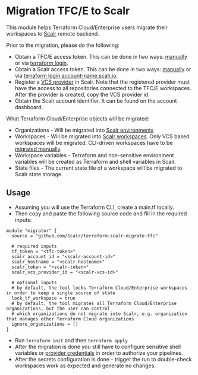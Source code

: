 Migration TFC/E to Scalr
========================

This module helps Terraform Cloud/Enterprise users migrate their workspaces to [Scalr](https://scalr.com) remote backend.

Prior to the migration, please do the following:

* Obtain a TFC/E access token. This can be done in two ways: [manually](https://app.terraform.io/app/settings/tokens) or via [terraform login](https://www.terraform.io/cli/commands/login).
* Obtain a Scalr access token. This can be done in two ways: [manually](https://scalr.io/app/settings/tokens) or via [terraform login account-name.scalr.io](https://www.terraform.io/cli/commands/login).
* Register a [VCS provider](https://docs.scalr.com/en/latest/vcs_providers.html) in Scalr. Note that the registered provider must have the access to all repositories connected to the TFC/E workspaces. After the provider is created, copy the VCS provider id.
* Obtain the Scalr account identifier. It can be found on the account dashboard.

What Terraform Cloud/Enterprise objects will be migrated:

* Organizations - Will be migrated into [Scalr environments](https://docs.scalr.com/en/latest/hierarchy.html#environments)
* Workspaces - Will be migrated into [Scalr workspaces](https://docs.scalr.com/en/latest/workspaces.html). Only VCS based workspaces will be migrated. CLI-driven workspaces have to be [migrated manually](https://docs.scalr.com/en/latest/migration.html).  
* Workspace variables - Terraform and non-sensitive environment variables will be created as Terraform and shell variables in Scalr.
* State files - The current state file of a workspace will be migrated to Scalr state storage.

Usage
-----

* Assuming you will use the Terraform CLI, create a main.tf locally.
* Then copy and paste the following source code and fill in the required inputs: 

```hcl
module "migrator" {
  source = "github.com/Scalr/terraform-scalr-migrate-tfc"
  
  # required inputs
  tf_token = "<tfc-token>"
  scalr_account_id = "<scalr-account-id>"
  scalr_hostname = "<scalr-hostname>"
  scalr_token = "<scalr-token>"
  scalr_vcs_provider_id = "<scalr-vcs-id>"
  
  # optional inputs
  # by default, the tool locks Terraform Cloud/Enterprise workspaces in order to keep a single source of state
  lock_tf_workspace = true
  # by default, the tool migrates all Terraform Cloud/Enterprise organizations, but the user can control 
  # which organizations do not migrate into Scalr, e.g. organization that manages other Terraform Cloud organizations
  ignore_organizations = []
}
```

* Run `terraform init` and then `terraform apply`
* After the migration is done you still have to configure sensitive shell variables or [provider credentials](https://docs.scalr.com/en/latest/cloud_credentials.html) in order to authorize your pipelines.
* After the secrets configuration is done - trigger the run to double-check workspaces work as expected and generate no changes.
